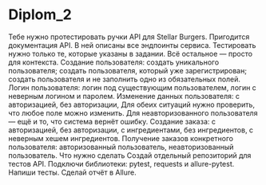 # Diplom_2
Тебе нужно протестировать ручки API для Stellar Burgers.
Пригодится документация API. В ней описаны все эндпоинты сервиса. Тестировать нужно только те, которые указаны в задании. Всё остальное — просто для контекста.
Создание пользователя:
создать уникального пользователя;
создать пользователя, который уже зарегистрирован;
создать пользователя и не заполнить одно из обязательных полей.
Логин пользователя:
логин под существующим пользователем,
логин с неверным логином и паролем.
Изменение данных пользователя:
с авторизацией,
без авторизации,
Для обеих ситуаций нужно проверить, что любое поле можно изменить. Для неавторизованного пользователя — ещё и то, что система вернёт ошибку.
Создание заказа:
с авторизацией,
без авторизации,
с ингредиентами,
без ингредиентов,
с неверным хешем ингредиентов.
Получение заказов конкретного пользователя:
авторизованный пользователь,
неавторизованный пользователь.
Что нужно сделать
Создай отдельный репозиторий для тестов API.
Подключи библиотеки: pytest,  requests и allure-pytest.
Напиши тесты.
Сделай отчёт в Allure.

